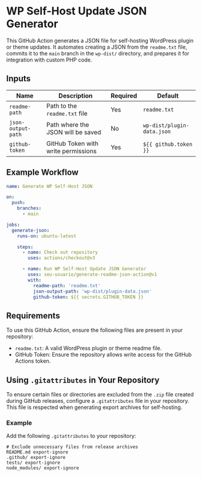 # WP Self-Host Update JSON Generator

This GitHub Action generates a JSON file for self-hosting WordPress plugin or theme updates. It automates creating a JSON from the `readme.txt` file, commits it to the `main` branch in the `wp-dist/` directory, and prepares it for integration with custom PHP code.

## Inputs

| Name               | Description                                 | Required | Default                     |
|--------------------|---------------------------------------------|----------|-----------------------------|
| `readme-path`      | Path to the `readme.txt` file               | Yes      | `readme.txt`                |
| `json-output-path` | Path where the JSON will be saved           | No       | `wp-dist/plugin-data.json`  |
| `github-token`     | GitHub Token with write permissions         | Yes      | `${{ github.token }}`       |

## Example Workflow

```yaml
name: Generate WP Self-Host JSON

on:
  push:
    branches:
      - main

jobs:
  generate-json:
    runs-on: ubuntu-latest

    steps:
      - name: Check out repository
        uses: actions/checkout@v3

      - name: Run WP Self-Host Update JSON Generator
        uses: seu-usuario/generate-readme-json-action@v1
        with:
          readme-path: 'readme.txt'
          json-output-path: 'wp-dist/plugin-data.json'
          github-token: ${{ secrets.GITHUB_TOKEN }}
```

## Requirements

To use this GitHub Action, ensure the following files are present in your repository:

- `readme.txt`: A valid WordPress plugin or theme readme file.
- GitHub Token: Ensure the repository allows write access for the GitHub Actions token.

## Using `.gitattributes` in Your Repository

To ensure certain files or directories are excluded from the `.zip` file created during GitHub releases, configure a `.gitattributes` file in your repository. This file is respected when generating export archives for self-hosting.

### Example

Add the following `.gitattributes` to your repository:

```gitattributes
# Exclude unnecessary files from release archives
README.md export-ignore
.github/ export-ignore
tests/ export-ignore
node_modules/ export-ignore